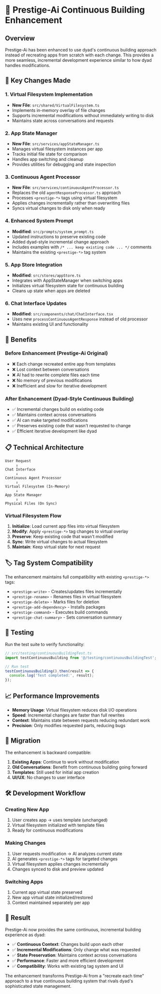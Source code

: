 # 🚀 Prestige-Ai Continuous Building Enhancement

## Overview

Prestige-Ai has been enhanced to use dyad's continuous building approach instead of recreating apps from scratch with each change. This provides a more seamless, incremental development experience similar to how dyad handles modifications.

## 🔧 Key Changes Made

### 1. Virtual Filesystem Implementation
- **New File**: `src/shared/VirtualFilesystem.ts`
- Implements in-memory overlay of file changes
- Supports incremental modifications without immediately writing to disk
- Maintains state across conversations and requests

### 2. App State Manager
- **New File**: `src/services/appStateManager.ts`  
- Manages virtual filesystem instances per app
- Tracks initial file state for comparison
- Handles app switching and cleanup
- Provides utilities for debugging and state inspection

### 3. Continuous Agent Processor
- **New File**: `src/services/continuousAgentProcessor.ts`
- Replaces the old `agentResponseProcessor.ts` approach
- Processes `<prestige-*>` tags using virtual filesystem
- Applies changes incrementally rather than overwriting files
- Syncs virtual changes to disk only when ready

### 4. Enhanced System Prompt
- **Modified**: `src/prompts/system_prompt.ts`
- Updated instructions to preserve existing code
- Added dyad-style incremental change approach
- Includes examples with `/* ... keep existing code ... */` comments
- Maintains the existing `<prestige-*>` tag system

### 5. App Store Integration
- **Modified**: `src/stores/appStore.ts`
- Integrates with AppStateManager when switching apps
- Initializes virtual filesystem state for continuous building
- Cleans up state when apps are deleted

### 6. Chat Interface Updates
- **Modified**: `src/components/chat/ChatInterface.tsx`
- Uses new `processContinuousAgentResponse` instead of old processor
- Maintains existing UI and functionality

## 🎯 Benefits

### Before Enhancement (Prestige-Ai Original)
- ❌ Each change recreated entire app from templates
- ❌ Lost context between conversations
- ❌ AI had to rewrite complete files each time
- ❌ No memory of previous modifications
- ❌ Inefficient and slow for iterative development

### After Enhancement (Dyad-Style Continuous Building)  
- ✅ Incremental changes build on existing code
- ✅ Maintains context across conversations
- ✅ AI can make targeted modifications
- ✅ Preserves existing code that wasn't requested to change
- ✅ Efficient iterative development like dyad

## 📋 Technical Architecture

```
User Request
     ↓
Chat Interface
     ↓
Continuous Agent Processor
     ↓
Virtual Filesystem (In-Memory)
     ↓
App State Manager
     ↓
Physical Files (On Sync)
```

### Virtual Filesystem Flow
1. **Initialize**: Load current app files into virtual filesystem
2. **Modify**: Apply `<prestige-*>` tag changes to virtual overlay
3. **Preserve**: Keep existing code that wasn't modified
4. **Sync**: Write virtual changes to actual filesystem
5. **Maintain**: Keep virtual state for next request

## 🏷️ Tag System Compatibility

The enhancement maintains full compatibility with existing `<prestige-*>` tags:

- `<prestige-write>` - Creates/updates files incrementally
- `<prestige-rename>` - Renames files in virtual filesystem  
- `<prestige-delete>` - Marks files for deletion
- `<prestige-add-dependency>` - Installs packages
- `<prestige-command>` - Executes build commands
- `<prestige-chat-summary>` - Sets conversation summary

## 🧪 Testing

Run the test suite to verify functionality:

```typescript
// src/testing/continuousBuildingTest.ts
import testContinuousBuilding from '@/testing/continuousBuildingTest';

// Run test
testContinuousBuilding().then(result => {
  console.log('Test completed:', result);
});
```

## 📈 Performance Improvements

- **Memory Usage**: Virtual filesystem reduces disk I/O operations
- **Speed**: Incremental changes are faster than full rewrites  
- **Context**: Maintains state between requests reducing redundant work
- **Precision**: Only modifies requested parts, reducing bugs

## 🔄 Migration

The enhancement is backward compatible:

1. **Existing Apps**: Continue to work without modification
2. **Old Conversations**: Benefit from continuous building going forward
3. **Templates**: Still used for initial app creation
4. **UI/UX**: No changes to user interface

## 🛠️ Development Workflow

### Creating New App
1. User creates app → uses template (unchanged)
2. Virtual filesystem initialized with template files
3. Ready for continuous modifications

### Making Changes
1. User requests modification → AI analyzes current state
2. AI generates `<prestige-*>` tags for targeted changes
3. Virtual filesystem applies changes incrementally  
4. Changes synced to disk and preview updated

### Switching Apps
1. Current app virtual state preserved
2. New app virtual state initialized/restored
3. Context maintained separately per app

## 🎉 Result

Prestige-Ai now provides the same continuous, incremental building experience as dyad:

- ✅ **Continuous Context**: Changes build upon each other
- ✅ **Incremental Modifications**: Only change what was requested  
- ✅ **State Preservation**: Maintains context across conversations
- ✅ **Performance**: Faster and more efficient development
- ✅ **Compatibility**: Works with existing tag system and UI

The enhancement transforms Prestige-Ai from a "recreate each time" approach to a true continuous building system that rivals dyad's sophisticated state management.